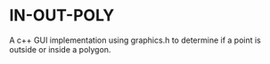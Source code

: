 # IN-OUT-POLY
A c++ GUI implementation using graphics.h to determine if a point is outside or inside a polygon.
